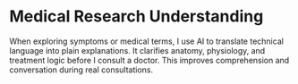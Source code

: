 # Medical Research Understanding

When exploring symptoms or medical terms, I use AI to translate technical language into plain explanations. It clarifies anatomy, physiology, and treatment logic before I consult a doctor. This improves comprehension and conversation during real consultations.
